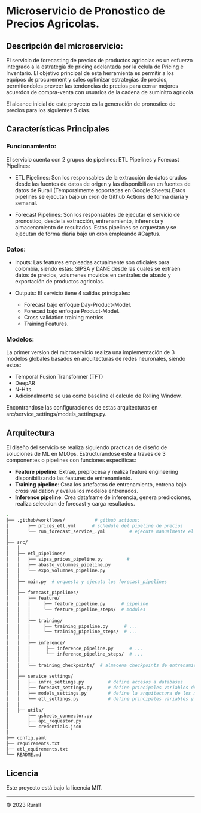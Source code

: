 # Microservicio de Pronostico de Precios Agricolas.

## Descripción del microservicio:

El servicio de forecasting de precios de productos agricolas es un esfuerzo integrado a la estrategia de pricing adelantada por la celula de Pricing e Inventario. El objetivo principal de esta herramienta es permitir a los equipos de procurement y sales optimizar estrategias de precios, permitiendoles preveer las tendencias de precios para cerrar mejores acuerdos de compra-venta con usuarios de la cadena de suminitro agricola.

El alcance inicial de este proyecto es la generación de pronostico de precios para los siguientes 5 dias.

## Características Principales

### Funcionamiento: 
El servicio cuenta con 2 grupos de pipelines: ETL Pipelines y Forecast Pipelines:

* ETL Pipelines:  Son los responsables de la extracción de datos crudos desde las fuentes de datos de origen y las disponibilizan en fuentes de datos de Rurall (Temporalmente soportadas en Google Sheets).Estos pipelines se ejecutan bajo un cron de Github Actions de forma diaria y semanal.

* Forecast Pipelines: Son los responsables de ejecutar el servicio de pronostico, desde la extracción, entrenamiento, inferencia y almacenamiento de resultados. Estos pipelines se orquestan y se ejecutan de forma diaria bajo un cron empleando #Captus.

### Datos:
* Inputs: Las features empleadas actualmente son oficiales para colombia, siendo estas: SIPSA y DANE desde las cuales se extraen datos de precios, volumenes movidos en centrales de abasto y exportación de productos agricolas.

* Outputs: El servicio tiene 4 salidas principales:
  * Forecast bajo enfoque Day-Product-Model. 
  * Forecast bajo enfoque Product-Model.
  * Cross  validation training metrics
  * Training Features.


### Modelos: 
La primer version del microservicio realiza una implementación de 3 modelos globales basados en arquitecturas de redes neuronales, siendo estos: 

* Temporal Fusion Transformer (TFT)
*  DeepAR
*  N-Hits.
* Adicionalmente se usa como baseline el calculo de Rolling Window.

 Encontrandose las configuraciones de estas arquitecturas en src/service_settings/models_settings.py.


## Arquitectura

El diseño del servicio se realiza siguiendo practicas de diseño de soluciones de ML en MLOps. Estructurandose este a traves de 3 componentes o pipelines con funciones especificas:

- **Feature pipeline**: Extrae, preprocesa y realiza feature engineering disponibilizando las features de entrenamiento.
- **Training pipeline**: Crea los artefactos de entrenamiento, entrena bajo cross validation y evalua los modelos entrenados.
- **Inference pipeline**: Crea dataframe de inferencia, genera predicciones, realiza seleccion de forecast y carga resultados.

```bash
.
├── .github/workflows/           # github actions:
│       ├── prices_etl.yml      # schedule del pipeline de precios
│       └── run_forecast_service_.yml         # ejecuta manualmente el servicio de forecast
│
├── src/
│   │
│   ├── etl_pipelines/
│   │   ├── sipsa_prices_pipeline.py         #
│   │   ├── abasto_volumnes_pipeline.py
│   │   └── expo_volumnes_pipeline.py
│   │
│   ├── main.py  # orquesta y ejecuta los forecast_pipelines
│   │   
│   ├── forecast_pipelines/
│   │   ├── feature/ 
│   │   │     ├── feature_pipeline.py      # pipeline
│   │   │     └── feature_pipeline_steps/  # modules
│   │   │
│   │   ├── training/ 
│   │   │     ├── training_pipeline.py      # ...
│   │   │     └── training_pipeline_steps/  # ...
│   │   │
│   │   ├── inference/ 
│   │   │      ├── inference_pipeline.py      # ...
│   │   │      └── inference_pipeline_steps/  # ...
│   │   │
│   │   └── training_checkpoints/  # almacena checkpoints de entrenamiento
│   │
│   ├── service_settings/
│   │   ├── infra_settings.py         # define accesos a databases
│   │   ├── forecast_settings.py      # define principales variables del servicio
│   │   ├── models_settings.py        # define la arquitectura de los modelos
│   │   └── etl_settings.py           # define principales variables y accesos de los etl pipelines
│   │
│   ├── utils/
│       ├── gsheets_connector.py      
│       ├── api_requestor.py 
│       └── credentials.json
│   
├── config.yaml
├── requirements.txt
├── etl_equirements.txt
└── README.md 
```


## Licencia

Este proyecto está bajo la licencia MIT.

---
© 2023 Rurall